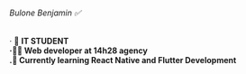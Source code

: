 ###### Bulone Benjamin ✅

· 💼  **IT STUDENT  <br />
·👨‍💻   Web developer at 14h28 agency  <br />
.📱   Currently learning React Native and Flutter Development**
